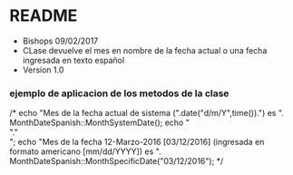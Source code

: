 # README #


*  Bishops 09/02/2017
*  CLase devuelve el mes en nombre de la fecha actual o una fecha ingresada en texto español
*  Version 1.0

###  ejemplo de aplicacion  de los metodos de la clase ###

/* 
echo "Mes de la fecha actual de sistema (".date("d/m/Y",time()).") es ". MonthDateSpanish::MonthSystemDate();
echo "<br>"."<br>";
echo "Mes de la fecha 12-Marzo-2016 [03/12/2016] (ingresada en formato americano [mm/dd/YYYY]) es ". MonthDateSpanish::MonthSpecificDate("03/12/2016"); 
*/